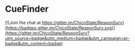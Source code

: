 # CueFinder

[![Join the chat at https://gitter.im/ChicoState/ResponSurv](https://badges.gitter.im/ChicoState/ResponSurv.svg)](https://gitter.im/ChicoState/ResponSurv?utm_source=badge&utm_medium=badge&utm_campaign=pr-badge&utm_content=badge)
